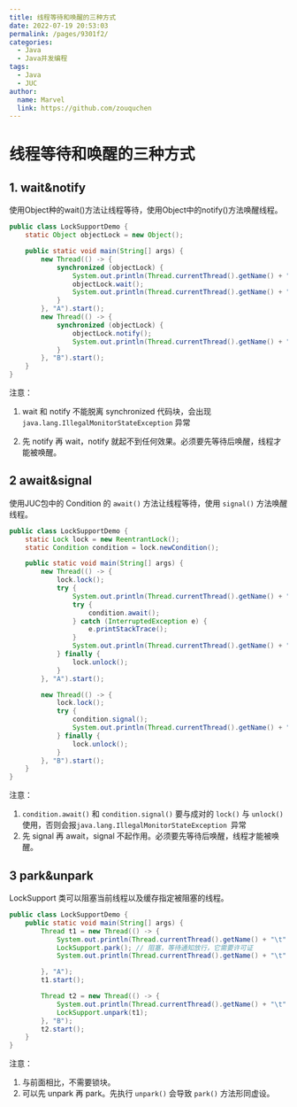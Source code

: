 ```yaml
---
title: 线程等待和唤醒的三种方式
date: 2022-07-19 20:53:03
permalink: /pages/9301f2/
categories:
  - Java
  - Java并发编程
tags:
  - Java
  - JUC
author: 
  name: Marvel
  link: https://github.com/zouquchen
---
```

# 线程等待和唤醒的三种方式

## 1. wait&notify

使用Object种的wait()方法让线程等待，使用Object中的notify()方法唤醒线程。

```java
public class LockSupportDemo {
    static Object objectLock = new Object();

    public static void main(String[] args) {
        new Thread(() -> {
            synchronized (objectLock) {
                System.out.println(Thread.currentThread().getName() + "\t" + "---come in!");
                objectLock.wait();
                System.out.println(Thread.currentThread().getName() + "\t" + "---被唤醒！");
            }
        }, "A").start();
        new Thread(() -> {
            synchronized (objectLock) {
                objectLock.notify();
                System.out.println(Thread.currentThread().getName() + "\t" + "---通知!");
            }
        }, "B").start();
    }
}
```

注意：

1. wait 和 notify 不能脱离 synchronized 代码块，会出现 `java.lang.IllegalMonitorStateException` 异常

2. 先 notify 再 wait，notify 就起不到任何效果。必须要先等待后唤醒，线程才能被唤醒。



## 2 await&signal

使用JUC包中的 Condition 的 `await()` 方法让线程等待，使用 `signal()` 方法唤醒线程。

```java
public class LockSupportDemo {
    static Lock lock = new ReentrantLock();
    static Condition condition = lock.newCondition();

    public static void main(String[] args) {
        new Thread(() -> {
            lock.lock();
            try {
                System.out.println(Thread.currentThread().getName() + "\t" + "---come in！");
                try {
                    condition.await();
                } catch (InterruptedException e) {
                    e.printStackTrace();
                }
                System.out.println(Thread.currentThread().getName() + "\t" + "---被唤醒！");
            } finally {
                lock.unlock();
            }
        }, "A").start();

        new Thread(() -> {
            lock.lock();
            try {
                condition.signal();
                System.out.println(Thread.currentThread().getName() + "\t" + "---通知！");
            } finally {
                lock.unlock();
            }
        }, "B").start();
    }
}
```

注意：

1. `condition.await()` 和 `condition.signal()` 要与成对的 `lock()` 与 `unlock()` 使用，否则会报`java.lang.IllegalMonitorStateException `异常
2. 先 signal 再 await，signal 不起作用。必须要先等待后唤醒，线程才能被唤醒。

## 3 park&unpark

LockSupport 类可以阻塞当前线程以及缓存指定被阻塞的线程。

```java
public class LockSupportDemo {
    public static void main(String[] args) {
        Thread t1 = new Thread(() -> {
            System.out.println(Thread.currentThread().getName() + "\t" + "---come in！");
            LockSupport.park(); // 阻塞，等待通知放行，它需要许可证
            System.out.println(Thread.currentThread().getName() + "\t" + "---被唤醒！");

        }, "A");
        t1.start();

        Thread t2 = new Thread(() -> {
            System.out.println(Thread.currentThread().getName() + "\t" + "---通知！");
            LockSupport.unpark(t1);
        }, "B");
        t2.start();
    }
}
```

注意：

1. 与前面相比，不需要锁块。
2. 可以先 unpark 再 park。先执行 `unpark()` 会导致 `park()` 方法形同虚设。
